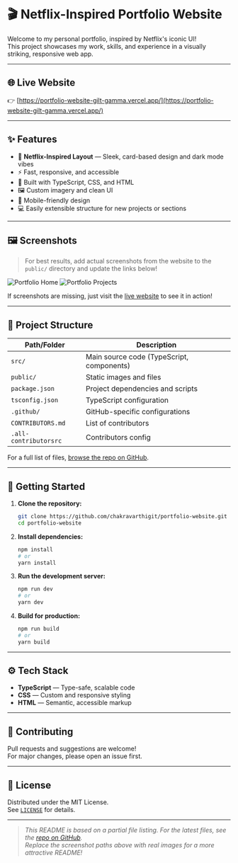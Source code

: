 # 🎬 Netflix-Inspired Portfolio Website

Welcome to my personal portfolio, inspired by Netflix's iconic UI!  
This project showcases my work, skills, and experience in a visually striking, responsive web app.

---

## 🌐 Live Website

👉 [https://portfolio-website-gilt-gamma.vercel.app/](https://portfolio-website-gilt-gamma.vercel.app/)

---

## ✨ Features

- 🎥 **Netflix-Inspired Layout** — Sleek, card-based design and dark mode vibes
- ⚡ Fast, responsive, and accessible
- 🎨 Built with TypeScript, CSS, and HTML
- 🖼️ Custom imagery and clean UI
- 📱 Mobile-friendly design
- 💻 Easily extensible structure for new projects or sections

---

## 🖼️ Screenshots

> For best results, add actual screenshots from the website to the `public/` directory and update the links below!

![Portfolio Home](public/screenshot-home.png)
![Portfolio Projects](public/screenshot-projects.png)

If screenshots are missing, just visit the [live website](https://portfolio-website-gilt-gamma.vercel.app/) to see it in action!

---

## 📁 Project Structure

| Path/Folder          | Description                                |
|----------------------|--------------------------------------------|
| `src/`               | Main source code (TypeScript, components)  |
| `public/`            | Static images and files                    |
| `package.json`       | Project dependencies and scripts           |
| `tsconfig.json`      | TypeScript configuration                   |
| `.github/`           | GitHub-specific configurations             |
| `CONTRIBUTORS.md`    | List of contributors                       |
| `.all-contributorsrc`| Contributors config                        |

For a full list of files, [browse the repo on GitHub](https://github.com/chakravarthigit/portfolio-website/tree/master/).

---

## 🚀 Getting Started

1. **Clone the repository:**
   ```bash
   git clone https://github.com/chakravarthigit/portfolio-website.git
   cd portfolio-website
   ```

2. **Install dependencies:**
   ```bash
   npm install
   # or
   yarn install
   ```

3. **Run the development server:**
   ```bash
   npm run dev
   # or
   yarn dev
   ```

4. **Build for production:**
   ```bash
   npm run build
   # or
   yarn build
   ```

---

## ⚙️ Tech Stack

- **TypeScript** — Type-safe, scalable code
- **CSS** — Custom and responsive styling
- **HTML** — Semantic, accessible markup

---

## 🤝 Contributing

Pull requests and suggestions are welcome!  
For major changes, please open an issue first.

---

## 📄 License

Distributed under the MIT License.  
See [`LICENSE`](LICENSE) for details.

---

> _This README is based on a partial file listing. For the latest files, see the [repo on GitHub](https://github.com/chakravarthigit/portfolio-website/tree/master/)._  
> _Replace the screenshot paths above with real images for a more attractive README!_